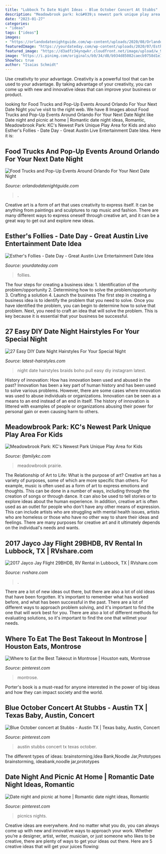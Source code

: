 ```yaml
---
title: "Lubbock Tx Date Night Ideas - Blue October Concert At Stubbs"
description: "Meadowbrook park: kc&#039;s newest park unique play area for kids"
date: "2023-01-27"
categories:
- "ideas"
tags: ["ideas"]
images:
- "https://orlandodatenightguide.com/wp-content/uploads/2020/08/Orlandough-The-Greenery-Creamery.jpg"
featuredImage: "https://yourdateday.com/wp-content/uploads/2020/07/Esthers-Follies.jpg"
featured_image: "https://d3adfz34ynqwkr.cloudfront.net/image/upload/w_970,h_700,c_pad,b_rgb:efefef,g_center,f_auto,q_auto/rvs-images/cb42ed5cc289861a8340bce688defd4c.jpeg"
image: "https://i.pinimg.com/originals/b9/34/d8/b934d85082caecb9758d1e129fcbfb01.jpg"
ShowToc: true
author: "Isaias Schmidt"
---
```



Use creativity to your advantage.
Creativity is a powerful tool that can be used to your advantage. By taking advantage of your creativity, you can come up with new and innovative ideas that can improve your business or product.

	

		
looking for Food Trucks and Pop-Up Events Around Orlando For Your Next Date Night you've visit to the right web. We have 8 Images about Food Trucks and Pop-Up Events Around Orlando For Your Next Date Night like Date night and picnic at home | Romantic date night ideas, Romantic, Meadowbrook Park: KC&#039;s Newest Park Unique Play Area for Kids and also Esther&#039;s Follies - Date Day - Great Austin Live Entertainment Date Idea. Here it is:
		
    
## Food Trucks And Pop-Up Events Around Orlando For Your Next Date Night

<img loading=lazy src="https://orlandodatenightguide.com/wp-content/uploads/2020/08/Orlandough-The-Greenery-Creamery.jpg" onerror="this.onerror=null;this.src='https://tse2.mm.bing.net/th?id=OIP.FZmhEvh-LHyps3FX2CVSIwHaJ4&amp;pid=15.1';" alt="Food Trucks and Pop-Up Events Around Orlando For Your Next Date Night">

_Source: orlandodatenightguide.com_

>. 

	

Creative art is a form of art that uses creativity to express itself. It can be anything from paintings and sculptures to rap music and fashion. There are many different ways to express oneself through creative art, and it can be a great way to get out and explore new ideas.

    
## Esther&#039;s Follies - Date Day - Great Austin Live Entertainment Date Idea

<img loading=lazy src="https://yourdateday.com/wp-content/uploads/2020/07/Esthers-Follies.jpg" onerror="this.onerror=null;this.src='https://tse1.mm.bing.net/th?id=OIP.ms6pjWJuIWvxbhgB62GUBgHaJ4&amp;pid=15.1';" alt="Esther&#039;s Follies - Date Day - Great Austin Live Entertainment Date Idea">

_Source: yourdateday.com_

>follies. 

	

The four steps for creating a business idea: 1. Identification of the problem/opportunity 2. Determining how to solve the problem/opportunity 3. Crafting a solution 4. Launch the business
The first step in creating a business idea is to identify the problem that you need to solve. Once you have identified the problem, you can begin to determine how to solve that problem. Next, you need to craft an idea that will solve the problem. This is key because it is essential that your business be successful.

    
## 27 Easy DIY Date Night Hairstyles For Your Special Night

<img loading=lazy src="http://content2.latest-hairstyles.com/wp-content/uploads/boho-pull-part-braids-date-night-hairstyles-500x625.jpg" onerror="this.onerror=null;this.src='https://tse4.mm.bing.net/th?id=OIP.MJbKRyaM0v7PHteT62YTagHaJQ&amp;pid=15.1';" alt="27 Easy DIY Date Night Hairstyles For Your Special Night">

_Source: latest-hairstyles.com_

>night date hairstyles braids boho pull easy diy instagram latest. 

	

History of innovation: How has innovation been used and abused in the past?
Innovation has been a key part of human history and has been used to solve various problems. However, there are some cases where innovation was used to abuse individuals or organizations. Innovation can be seen as a means to an end instead of an end in itself. The history of innovation is littered with examples of people or organizations abusing their power for personal gain or even causing harm to others.

    
## Meadowbrook Park: KC&#039;s Newest Park Unique Play Area For Kids

<img loading=lazy src="https://www.ifamilykc.com/blog/wp-content/uploads/2019/07/Meadowbrook-Park-in-Prairie-Village-Kansas-City.jpg" onerror="this.onerror=null;this.src='https://tse1.mm.bing.net/th?id=OIP.AfUqas14kJfPYcX1sUU84gHaDy&amp;pid=15.1';" alt="Meadowbrook Park: KC&#039;s Newest Park Unique Play Area for Kids">

_Source: ifamilykc.com_

>meadowbrook prairie. 

	

The Relationship of Art to Life: What is the purpose of art?
Creative art has a variety of purposes, some of which are more specific than others. For example, music is often used as a form of art to express emotions and thoughts. This can be done in a number of ways, including through the creation of songs or through dance. It can also be used to tell stories or to explore ideas about the human experience. In addition, creative art is often used as an outlet for people who don't have any other means of expression. This can include artists who are struggling with mental health issues, artists who are homeless or those who have no other way to share their ideas and feelings. There are many purposes for creative art and it ultimately depends on the individual's needs and wants.

    
## 2017 Jayco Jay Flight 29BHDB, RV Rental In Lubbock, TX | RVshare.com

<img loading=lazy src="https://d3adfz34ynqwkr.cloudfront.net/image/upload/w_970,h_700,c_pad,b_rgb:efefef,g_center,f_auto,q_auto/rvs-images/cb42ed5cc289861a8340bce688defd4c.jpeg" onerror="this.onerror=null;this.src='https://tse2.mm.bing.net/th?id=OIP.k8lCLSfLXGjyQmBpVAxU2gHaFW&amp;pid=15.1';" alt="2017 Jayco Jay Flight 29BHDB, RV Rental in Lubbock, TX | RVshare.com">

_Source: rvshare.com_

>. 

	

There are a lot of new ideas out there, but there are also a lot of old ideas that have been forgotten. It's important to remember what has worked before, and what has been successful in the past. There are a lot of different ways to approach problem solving, and it's important to find the one that will work best for you. There are also a lot of different methods for evaluating solutions, so it's important to find the one that willmet your needs.

    
## Where To Eat The Best Takeout In Montrose | Houston Eats, Montrose

<img loading=lazy src="https://i.pinimg.com/originals/b9/34/d8/b934d85082caecb9758d1e129fcbfb01.jpg" onerror="this.onerror=null;this.src='https://tse1.mm.bing.net/th?id=OIP.vFLN5sLsRbDO5Vxv2HFQRAHaFj&amp;pid=15.1';" alt="Where to Eat the Best Takeout in Montrose | Houston eats, Montrose">

_Source: pinterest.com_

>montrose. 

	

Porter's book is a must-read for anyone interested in the power of big ideas and how they can impact society and the world.

    
## Blue October Concert At Stubbs - Austin TX | Texas Baby, Austin, Concert

<img loading=lazy src="https://i.pinimg.com/originals/48/bb/3d/48bb3dc8a4e31e54cb0939caa9dd606a.jpg" onerror="this.onerror=null;this.src='https://tse4.mm.bing.net/th?id=OIP.pdCWRJyHVCUIljZ9mrYGxAHaFi&amp;pid=15.1';" alt="Blue October concert at Stubbs - Austin TX | Texas baby, Austin, Concert">

_Source: pinterest.com_

>austin stubbs concert tx texas october. 

	

The different types of ideas: brainstorming,Idea Bank,Noodle Jar,Prototypes
brainstorming, ideabank,noodle jar,prototypes

    
## Date Night And Picnic At Home | Romantic Date Night Ideas, Romantic

<img loading=lazy src="https://i.pinimg.com/736x/ed/db/53/eddb535f83a9830704dd01dde4559cc2--date-nights-picnics.jpg" onerror="this.onerror=null;this.src='https://tse3.mm.bing.net/th?id=OIP.PjW4Ok214HG7niKrfki_lwHaJ3&amp;pid=15.1';" alt="Date night and picnic at home | Romantic date night ideas, Romantic">

_Source: pinterest.com_

>picnics nights. 

	

Creative ideas are everywhere. And no matter what you do, you can always come up with new and innovative ways to approach your work. Whether you’re a designer, artist, writer, musician, or just someone who likes to be creative, there are plenty of ways to get your ideas out there. Here are 5 creative ideas that will get your juices flowing: 

